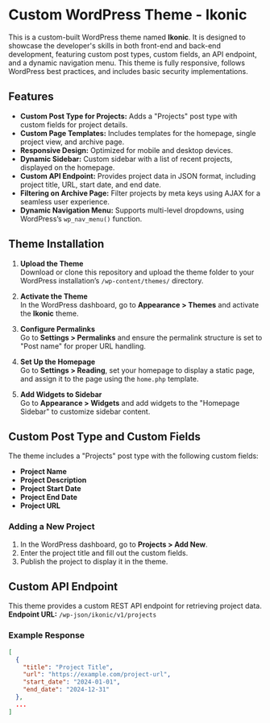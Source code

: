 # Custom WordPress Theme - Ikonic

This is a custom-built WordPress theme named **Ikonic**. It is designed to showcase the developer's skills in both front-end and back-end development, featuring custom post types, custom fields, an API endpoint, and a dynamic navigation menu. This theme is fully responsive, follows WordPress best practices, and includes basic security implementations.

## Features

- **Custom Post Type for Projects:** Adds a "Projects" post type with custom fields for project details.
- **Custom Page Templates:** Includes templates for the homepage, single project view, and archive page.
- **Responsive Design:** Optimized for mobile and desktop devices.
- **Dynamic Sidebar:** Custom sidebar with a list of recent projects, displayed on the homepage.
- **Custom API Endpoint:** Provides project data in JSON format, including project title, URL, start date, and end date.
- **Filtering on Archive Page:** Filter projects by meta keys using AJAX for a seamless user experience.
- **Dynamic Navigation Menu:** Supports multi-level dropdowns, using WordPress’s `wp_nav_menu()` function.

## Theme Installation

1. **Upload the Theme**  
   Download or clone this repository and upload the theme folder to your WordPress installation’s `/wp-content/themes/` directory.

2. **Activate the Theme**  
   In the WordPress dashboard, go to **Appearance > Themes** and activate the **Ikonic** theme.

3. **Configure Permalinks**  
   Go to **Settings > Permalinks** and ensure the permalink structure is set to "Post name" for proper URL handling.

4. **Set Up the Homepage**  
   Go to **Settings > Reading**, set your homepage to display a static page, and assign it to the page using the `home.php` template.

5. **Add Widgets to Sidebar**  
   Go to **Appearance > Widgets** and add widgets to the "Homepage Sidebar" to customize sidebar content.

## Custom Post Type and Custom Fields

The theme includes a "Projects" post type with the following custom fields:
- **Project Name**
- **Project Description**
- **Project Start Date**
- **Project End Date**
- **Project URL**

### Adding a New Project

1. In the WordPress dashboard, go to **Projects > Add New**.
2. Enter the project title and fill out the custom fields.
3. Publish the project to display it in the theme.

## Custom API Endpoint

This theme provides a custom REST API endpoint for retrieving project data.  
**Endpoint URL:** `/wp-json/ikonic/v1/projects`

### Example Response

```json
[
  {
    "title": "Project Title",
    "url": "https://example.com/project-url",
    "start_date": "2024-01-01",
    "end_date": "2024-12-31"
  },
  ...
]
